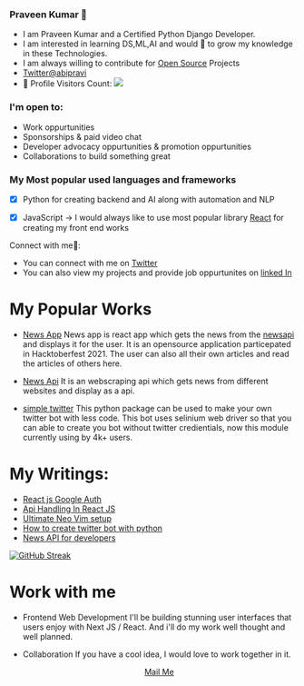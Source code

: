
### Praveen Kumar 🧑
 - I am Praveen Kumar and a Certified Python Django Developer.<br/>
 - I am interested in learning DS,ML,AI and would 💖 to grow my knowledge in these Technologies.
-  I am always willing to contribute for [Open Source](https://en.wikipedia.org/wiki/Open_source) Projects
-  <a href="https://twitter.com/abipravi1">Twitter@abipravi<a>
- 🎢 Profile Visitors Count: 
 ![](https://visitor-badge.glitch.me/badge?page_id=pravee42)


### I'm open to:
 - Work oppurtunities
 - Sponsorships & paid video chat
 - Developer advocacy oppurtunities & promotion oppurtunities
 - Collaborations to build something great

### My Most popular used languages and frameworks
 - [x] Python for creating backend and AI along with automation and NLP
 - [x] JavaScript -> I would always like to use most popular library [React](https://github.com/facebook/react) for creating my front end works


Connect with me🤝:
- You can connect with me on [Twitter](https://twitter.com/abipravi1)
- You can also view my projects and provide job oppurtunites on [linked In](https://twitter.com/abipravi1)

 # My Popular Works
   - [News App](https://github.com/pravee42/news-app)
      News app is react app which gets the news from the [newsapi]() and displays it for the user. It is an opensource application particepated in Hacktoberfest 2021. The user can also all their own articles and read the articles of others here.
      
  - [News Api](https://github.com/pravee42/newsapi)
    It is an webscraping api which gets news from different websites and display as a api.
    
  - [simple twitter](https://github.com/pravee42/simpletwitter)
    This python package can be used to make your own twitter bot with less code. This bot uses selinium web driver so that you can able to create you bot without twitter credientials, now this module currently using by 4k+ users.
    
# My Writings:
   - [React js Google Auth](https://dev.to/abipravi/react-js-google-auth-50de)
   - [Api Handling In React JS](https://dev.to/abipravi/handling-api-requests-in-react-js-4dhn)
   - [Ultimate Neo Vim setup](https://dev.to/abipravi/neovim-ultimate-web-dev-setup-with-vim-plug-on-windows-ef6)
   - [How to create twitter bot with python](https://dev.to/abipravi/how-to-create-a-twitter-bot-in-python-1024)
   - [News API for developers](https://dev.to/abipravi/open-source-news-api-for-developers-4pdp)
 
[![GitHub Streak](https://github-readme-streak-stats.herokuapp.com?user=pravee42&date_format=n%2Fj%5B%2FY%5D)](https://git.io/streak-stats)
 

# Work with me
 - Frontend Web Development
    I'll be building stunning user interfaces that users enjoy with Next JS / React. And i'll do my work well thought and well planned.
 - Collaboration
    If you have a cool idea, I would love to work together in it.

   <p align='center'><a href="mailto:abipravi11@outlook.com">Mail Me<a></p>
